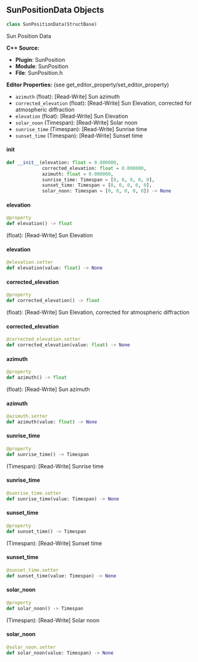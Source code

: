 ## SunPositionData Objects

```python
class SunPositionData(StructBase)
```

Sun Position Data

**C++ Source:**

- **Plugin**: SunPosition
- **Module**: SunPosition
- **File**: SunPosition.h

**Editor Properties:** (see get_editor_property/set_editor_property)

- ``azimuth`` (float):  [Read-Write] Sun azimuth
- ``corrected_elevation`` (float):  [Read-Write] Sun Elevation, corrected for atmospheric diffraction
- ``elevation`` (float):  [Read-Write] Sun Elevation
- ``solar_noon`` (Timespan):  [Read-Write] Solar noon
- ``sunrise_time`` (Timespan):  [Read-Write] Sunrise time
- ``sunset_time`` (Timespan):  [Read-Write] Sunset time

<a id="unreal.SunPositionData.__init__"></a>

#### __init__

```python
def __init__(elevation: float = 0.000000,
             corrected_elevation: float = 0.000000,
             azimuth: float = 0.000000,
             sunrise_time: Timespan = [0, 0, 0, 0, 0],
             sunset_time: Timespan = [0, 0, 0, 0, 0],
             solar_noon: Timespan = [0, 0, 0, 0, 0]) -> None
```

<a id="unreal.SunPositionData.elevation"></a>

#### elevation

```python
@property
def elevation() -> float
```

(float):  [Read-Write] Sun Elevation

<a id="unreal.SunPositionData.elevation"></a>

#### elevation

```python
@elevation.setter
def elevation(value: float) -> None
```

<a id="unreal.SunPositionData.corrected_elevation"></a>

#### corrected_elevation

```python
@property
def corrected_elevation() -> float
```

(float):  [Read-Write] Sun Elevation, corrected for atmospheric diffraction

<a id="unreal.SunPositionData.corrected_elevation"></a>

#### corrected_elevation

```python
@corrected_elevation.setter
def corrected_elevation(value: float) -> None
```

<a id="unreal.SunPositionData.azimuth"></a>

#### azimuth

```python
@property
def azimuth() -> float
```

(float):  [Read-Write] Sun azimuth

<a id="unreal.SunPositionData.azimuth"></a>

#### azimuth

```python
@azimuth.setter
def azimuth(value: float) -> None
```

<a id="unreal.SunPositionData.sunrise_time"></a>

#### sunrise_time

```python
@property
def sunrise_time() -> Timespan
```

(Timespan):  [Read-Write] Sunrise time

<a id="unreal.SunPositionData.sunrise_time"></a>

#### sunrise_time

```python
@sunrise_time.setter
def sunrise_time(value: Timespan) -> None
```

<a id="unreal.SunPositionData.sunset_time"></a>

#### sunset_time

```python
@property
def sunset_time() -> Timespan
```

(Timespan):  [Read-Write] Sunset time

<a id="unreal.SunPositionData.sunset_time"></a>

#### sunset_time

```python
@sunset_time.setter
def sunset_time(value: Timespan) -> None
```

<a id="unreal.SunPositionData.solar_noon"></a>

#### solar_noon

```python
@property
def solar_noon() -> Timespan
```

(Timespan):  [Read-Write] Solar noon

<a id="unreal.SunPositionData.solar_noon"></a>

#### solar_noon

```python
@solar_noon.setter
def solar_noon(value: Timespan) -> None
```

<a id="unreal.Object"></a>